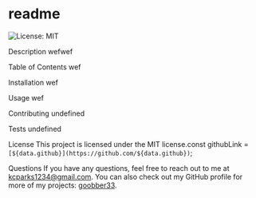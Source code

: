 # readme
  
  ![License: MIT](https://img.shields.io/badge/License-MIT-yellow.svg)
  
  Description
  wefwef
  
  Table of Contents
  wef
  
  Installation
  wef
  
  Usage
  wef
  
  Contributing
  undefined
  
  Tests
  undefined
  
  
  
  License
  This project is licensed under the MIT license.const githubLink = `[${data.github}](https://github.com/${data.github})`;
  
  Questions
  If you have any questions, feel free to reach out to me at kcparks1234@gmail.com. You can also check out my GitHub profile for more of my projects: [goobber33](https://github.com/goobber33).
  
  